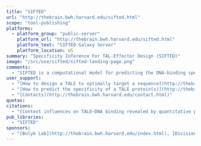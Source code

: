 ```yaml
---
title: "SIFTED"
url: "http://thebrain.bwh.harvard.edu/sifted.html"
scope: "tool-publishing"
platforms:
  - platform_group: "public-server"
    platform_url: "http://thebrain.bwh.harvard.edu/sifted.html"
    platform_text: "SIFTED Galaxy Server"
    platform_location: US
summary: "Specificity Inference For TAL-Effector Design (SIFTED)"
image: "/src/use/sifted/sifted-landing-page.png"
comments:
  - "SIFTED is a computational model for predicting the DNA-binding specificity of any Transcription activator-like effector (TALE) proteins."
user_support:
  - "[How to design a TALE to optimally target a sequence](http://thebrain.bwh.harvard.edu/SIFTED_Tutorial.pdf) tutorial"
  - "[How to predict the specificity of a TALE protein(s)](http://thebrain.bwh.harvard.edu/SIFTED_PWM_Tutorial.pdf) tutorial"
  - "[Contacts](http://thebrain.bwh.harvard.edu/contact.html)"
quotas:
citations:
  - "[Context influences on TALE–DNA binding revealed by quantitative profiling](http://www.nature.com/ncomms/2015/150611/ncomms8440/full/ncomms8440.html) by Julia M. Rogers, Luis A. Barrera, Deepak Reyon, Jeffry D. Sander, Manolis Kellis, J Keith Joung & Martha L. Bulyk, *Nature Communications* 6,7440 doi:10.1038/ncomms8440"
pub_libraries:
  - "SIFTED"
sponsors:
  - "[Bulyk Lab](http://thebrain.bwh.harvard.edu/index.html), [Division of Genetics](http://genetics.bwh.harvard.edu/genetics/index.html) in the [Department of Medicine at Brigham & Women's Hospital](http://www.brighamandwomens.org/medicine/) and [Harvard Medical School](http://hms.harvard.edu/hms/home.asp)"
---
```

